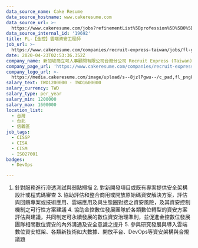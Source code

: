 ```yaml
---
data_source_name: Cake Resume
data_source_hostname: www.cakeresume.com
data_source_url: >-
  https://www.cakeresume.com/jobs?refinementList%5Bprofession%5D%5B0%5D=tech_devops&refi[…]5D=per_year&range%5Bsalary_range%5D%5Bmin%5D=1000000&page=2
data_source_internal_id: '19692'
title: FL-【金控】雲端資安工程師
job_url: >-
  https://www.cakeresume.com/companies/recruit-express-taiwan/jobs/fl-gold-control-cloud-security-engineer
date: 2020-04-23T02:53:36.352Z
company_name: 新加坡商立可人事顧問有限公司台灣分公司 Recruit Express (Taiwan)
company_page_url: 'https://www.cakeresume.com/companies/recruit-express-taiwan'
company_logo_url: >-
  https://media.cakeresume.com/image/upload/s--8jzlPgwu--/c_pad,fl_png8,h_200,w_200/v1566176619/pxugexvfcc68sz5kf2sn.png
salary_text: TWD1200000 - TWD1600000
salary_currency: TWD
salary_type: per_year
salary_min: 1200000
salary_max: 1600000
location_list:
  - 台灣
  - 台北
  - 信義區
job_tags:
  - CISSP
  - CISA
  - CISM
  - ISO27001
badges:
  - DevOps

---
```


1. 針對服務進行滲透測試與弱點掃描 2. 對新開發項目或既有專案提供安全架構設計或程式碼審查 3. 協助評估和整合商用或開放原始碼資安解決方案，評估與回饋專案或技術應用、雲端應用及與生態圈對接之資安風險，及其資安控制機制之可行性方案建議 4. 協助金控數位發展團隊於各類數位轉型的資安方案評估與建議，共同制定可永續發展的數位資安治理準則，並促進金控數位發展團隊相關數位資安的內外溝通及安全意識之提升 5. 參與研究發展與導入雲端數位資安框架、各類新技術如大數據、開放平台、DevOps等資安架構與合規議題
